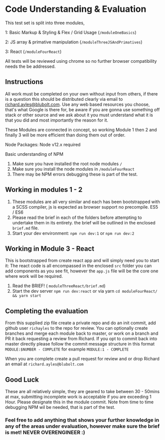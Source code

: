 # Code Understanding & Evaluation

This test set is split into three modules, 

1: Basic Markup & Styling & Flex / Grid Usage (`/moduleOneBasics`)

2: JS array & primative manipulation (`/moduleThreeJSAndPrimatives`)

3: React (`/moduleFourReact`)

All tests will be reviewed using chrome so no further browser compatibility needs the be addressed. 



## Instructions

All work must be completed on your own without input from others, if there is a question this should be distributed clearly via email to 
richard.ayles@blubolt.com. Use any web based resources you choose, that's what Google is there for, be aware if you are gonna use something off stack or other source and we ask about it you must understand what it is that you did and most importantly the reason for it. 

These Modules are connected in concept, so working Module 1 then 2 and finally 3 will be more efficient than doing them out of order. 

Node Packages: Node v12.x required

Basic understanding of NPM

1. Make sure you have installed the root node modules `/`
2. Make sure you install the node modules in `/moduleFourReact`
3. There may be NPM errors debugging these is part of the test.

## Working in modules 1 - 2

1. These modules are all very similar and each has been bootstrapped with a SCSS compiler, js is expected as browser support no precompile. ES5 / ES6
2. Please read the brief in each of the folders before attempting to undertake them in its entirety. the brief will be outlined in the enclosed `brief.md` file. 
3. Start your dev environment: 
  `npm run dev:1` or `npm run dev:2`

## Working in Module 3 - React
This is bootstrapped from create react app and will simply need you to start it: 
The react code is all encompassed in the enclosed `src` folder you can add components as you see fit, however the `app.js` file will be the core one where work will be required.

1. Read the BRIEF! ( `moduleThreeReact/brief.md`)
2. Start the dev server `npm run dev:react` or via yarn `cd moduleFourReact/ && yarn start`

## Completing the evaluation

From this supplied zip file create a private repo and do an init commit, add github user `richayles` to the repo for review. 
You can optionally create branches and merge each module back to master, or work on a branch and PR it back requesting a review from Richard. 
If you opt to commit back into master directly please follow the commit message structure in this format `MODULE:$NUMBER - COMPLETE` for example `MODULE:1 - COMPLETE` 

When you are complete create a pull request for review and or drop Richard an email at `richard.ayles@blubolt.com`

## Good Luck

These are all relatively simple, they are geared to take between 30 - 50mins at max, submitting incomplete work is acceptable if you are exceeding 1 Hour. Please designate this in the module commit. Note from time to time debugging NPM wil be needed, that is part of the test. 


### Feel free to add anything that shows your further knowledge in any of the areas under evaluation, however make sure the brief is met! NEVER OVERENGINEER :)

